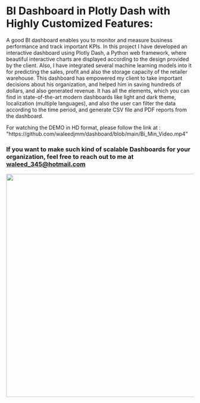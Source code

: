 # BI Dashboard in Plotly Dash with Highly Customized Features:


<p> A good BI dashboard enables you to monitor and measure business performance and track important KPIs.  In this project I have developed an interactive dashboard using Plotly Dash, a Python web framework, where beautiful interactive charts are displayed according to the design provided by the client. Also, I have integrated several machine learning models into it for predicting the sales, profit and also the storage capacity of the retailer warehouse. This dashboard has empowered my client to take important decisions about his organization, and helped him in saving hundreds of dollars, and also generated revenue. It has all the elements, which you can find in state-of-the-art modern dashboards like light and dark theme, localization (multiple languages), and also the user can filter the data according to the time period, and generate CSV file and PDF reports from the dashboard. </p>

<p> For watching the DEMO in HD format, please follow the link at : "https://github.com/waleedjmm/dashboard/blob/main/Bi_Min_Video.mp4" </p>


### If you want to make such kind of scalable Dashboards for your organization, feel free to reach out to me at  waleed_345@hotmail.com


<img src="https://github.com/waleedjmm/dashboard/blob/main/BI_Best.gif" width="800" height="600" />
